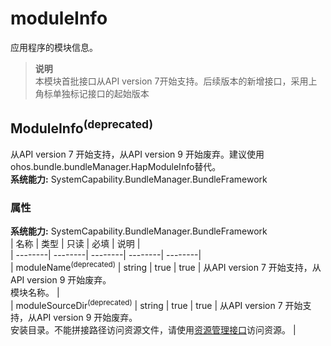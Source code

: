 # moduleInfo    
应用程序的模块信息。  
> **说明**   
>本模块首批接口从API version 7开始支持。后续版本的新增接口，采用上角标单独标记接口的起始版本  
    
## ModuleInfo<sup>(deprecated)</sup>    
从API version 7 开始支持，从API version 9 开始废弃。建议使用ohos.bundle.bundleManager.HapModuleInfo替代。  
 **系统能力:**  SystemCapability.BundleManager.BundleFramework    
### 属性    
 **系统能力:**  SystemCapability.BundleManager.BundleFramework    
| 名称 | 类型 | 只读 | 必填 | 说明 |  
| --------| --------| --------| --------| --------|  
| moduleName<sup>(deprecated)</sup> | string | true | true | 从API version 7 开始支持，从API version 9 开始废弃。<br>模块名称。 |  
| moduleSourceDir<sup>(deprecated)</sup> | string | true | true | 从API version 7 开始支持，从API version 9 开始废弃。<br>安装目录。不能拼接路径访问资源文件，请使用[资源管理接口](js-apis-resource-manager.md)访问资源。 |  

